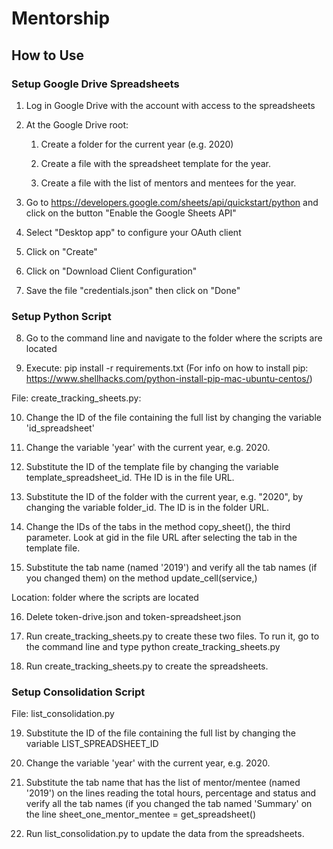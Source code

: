 # Mentorship

## How to Use

### Setup Google Drive Spreadsheets

1. Log in Google Drive with the account with access to the spreadsheets

2. At the Google Drive root: 

   1. Create a folder for the current year (e.g. 2020)

   2. Create a file with the spreadsheet template for the year.
   
   3. Create a file with the list of mentors and mentees for the year.

3. Go to https://developers.google.com/sheets/api/quickstart/python and click on the button "Enable the Google Sheets API" 

4. Select "Desktop app" to configure your OAuth client

5. Click on "Create"

6. Click on "Download Client Configuration"

7. Save the file "credentials.json" then click on "Done"

### Setup Python Script

8. Go to the command line and navigate to the folder where the scripts are located

9. Execute: pip install -r requirements.txt  (For info on how to install pip: https://www.shellhacks.com/python-install-pip-mac-ubuntu-centos/)

File: create_tracking_sheets.py: 

10. Change the ID of the file containing the full list by changing the variable 'id_spreadsheet' 

11. Change the variable 'year' with the current year, e.g. 2020. 

12. Substitute the ID of the template file by changing the variable template_spreadsheet_id. THe ID is in the file URL. 

13. Substitute the ID of the folder with the current year, e.g. "2020", by changing the variable folder_id. The ID is in the folder URL.

14. Change the IDs of the tabs in the method copy_sheet(), the third parameter. Look at gid in the file URL after selecting the tab in the template file.

15. Substitute the tab name (named '2019') and verify all the tab names (if you changed them) on the method update_cell(service,)

Location: folder where the scripts are located

16. Delete token-drive.json and token-spreadsheet.json

17. Run create_tracking_sheets.py to create these two files. To run it, go to the command line and type python create_tracking_sheets.py 

18. Run create_tracking_sheets.py to create the spreadsheets.

### Setup Consolidation Script

File: list_consolidation.py

19. Substitute the ID of the file containing the full list by changing the variable LIST_SPREADSHEET_ID 
 
20. Change the variable 'year' with the current year, e.g. 2020. 
 
21. Substitute the tab name that has the list of mentor/mentee (named '2019') on the lines reading the total hours, percentage and status and verify all the tab names (if you changed the tab named 'Summary' on the line sheet_one_mentor_mentee = get_spreadsheet()

22. Run list_consolidation.py to update the data from the spreadsheets.
